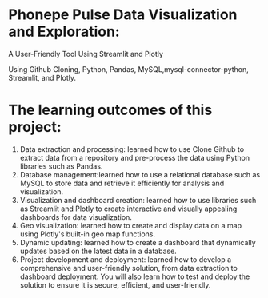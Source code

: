 # Phonepe Pulse Data Visualization and Exploration:
A User-Friendly Tool Using Streamlit and Plotly



Using Github Cloning, Python, Pandas, MySQL,mysql-connector-python, Streamlit, and Plotly.




# The learning outcomes of this project:



1. Data extraction and processing: learned how to use Clone Github to
extract data from a repository and pre-process the data using Python libraries
such as Pandas.
2. Database management:learned how to use a relational database such
as MySQL to store data and retrieve it efficiently for analysis and visualization.
3. Visualization and dashboard creation: learned how to use libraries
such as Streamlit and Plotly to create interactive and visually appealing
dashboards for data visualization.
4. Geo visualization: learned how to create and display data on a map
using Plotly's built-in geo map functions.
5. Dynamic updating: learned how to create a dashboard that
dynamically updates based on the latest data in a database.
6. Project development and deployment: learned how to develop a
comprehensive and user-friendly solution, from data extraction to dashboard
deployment. You will also learn how to test and deploy the solution to ensure it
is secure, efficient, and user-friendly.

